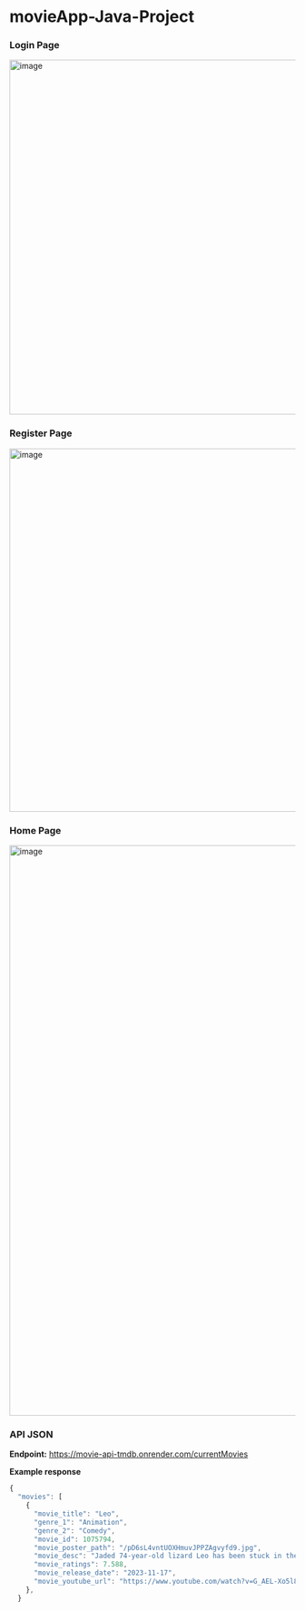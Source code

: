 # movieApp-Java-Project

### Login Page
<img width="625" alt="image" src="https://github.com/Lakshayyy-m/movieApp-Java-Project/assets/120365130/3343e9fa-307d-4ad2-8705-840decf39f73">


### Register Page
<img width="640" alt="image" src="https://github.com/Divnoor-4602/movieApp-Java-Project/assets/120365130/96a55722-8a48-4889-945c-1b6c78fadc2c">



### Home Page
<img width="1005" alt="image" src="https://github.com/Divnoor-4602/movieApp-Java-Project/assets/120365130/55ca1c0f-46bd-4079-a8d7-f9293150405e">



### API JSON
**Endpoint:** https://movie-api-tmdb.onrender.com/currentMovies

**Example response**

```javascript
{
  "movies": [
    {
      "movie_title": "Leo",
      "genre_1": "Animation",
      "genre_2": "Comedy",
      "movie_id": 1075794,
      "movie_poster_path": "/pD6sL4vntUOXHmuvJPPZAgvyfd9.jpg",
      "movie_desc": "Jaded 74-year-old lizard Leo has been stuck in the same Florida classroom for decades with his terrarium-mate turtle. When he learns he only has one year left to live, he plans to escape to experience life on the outside but instead gets caught up in the problems of his anxious students — including an impossibly mean substitute teacher.",
      "movie_ratings": 7.588,
      "movie_release_date": "2023-11-17",
      "movie_youtube_url": "https://www.youtube.com/watch?v=G_AEL-Xo5l8"
    },
  }

```

